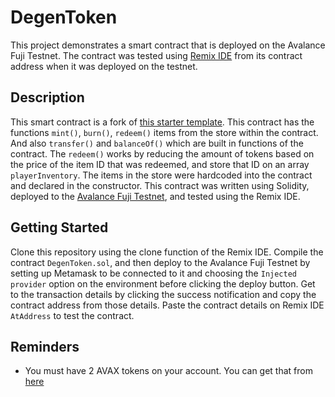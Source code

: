 # DegenToken
This project demonstrates a smart contract that is deployed on the Avalance Fuji Testnet. The contract was tested using [Remix IDE](https://remix.ethereum.org/) from its contract address when it was deployed on the testnet.

## Description
This smart contract is a fork of [this starter template](https://github.com/Metacrafters/DegenToken). This contract has the functions `mint()`, `burn()`, `redeem()` items from the store within the contract. And also `transfer()` and `balanceOf()` which are built in functions of the contract. The `redeem()` works by reducing the amount of tokens based on the price of the item ID that was redeemed, and store that ID on an array `playerInventory`. The items in the store were hardcoded into the contract and declared in the constructor. This contract was written using Solidity, deployed to the [Avalance Fuji Testnet](https://testnet.snowtrace.io/address/0xbb6ad282879b016a27ae48ccc52201634814b063), and tested using the Remix IDE.

## Getting Started
Clone this repository using the clone function of the Remix IDE. Compile the contract `DegenToken.sol`, and then deploy to the Avalance Fuji Testnet by setting up Metamask to be connected to it and choosing the `Injected provider` option on the environment before clicking the deploy button. Get to the transaction details by clicking the success notification and copy the contract address from those details. Paste the contract details on Remix IDE `AtAddress` to test the contract.

## Reminders
- You must have 2 AVAX tokens on your account. You can get that from [here](https://core.app/tools/testnet-faucet)
